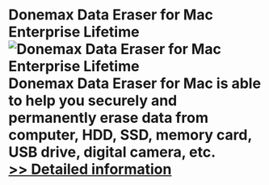 # Donemax Data Eraser for Mac Enterprise Lifetime<br />![Donemax Data Eraser for Mac Enterprise Lifetime](https://mycommerce.akamaized.net/api/pimages/P301000386/BIG/301000386.PNG)<br />Donemax Data Eraser for Mac is able to help you securely and permanently erase data from computer, HDD, SSD, memory card, USB drive, digital camera, etc.<br />[>> Detailed information](https://secure.shareit.com/shareit/product.html?productid=301000386&affiliateid=200057808)
